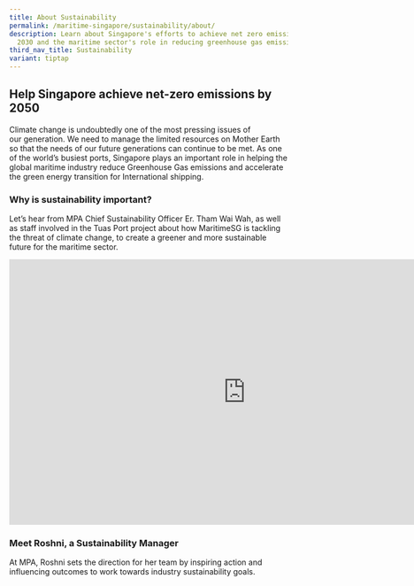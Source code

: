 ```yaml
---
title: About Sustainability
permalink: /maritime-singapore/sustainability/about/
description: Learn about Singapore's efforts to achieve net zero emissions by
  2030 and the maritime sector's role in reducing greenhouse gas emissions.
third_nav_title: Sustainability
variant: tiptap
---
```

<h2>Help Singapore achieve net-zero emissions by 2050</h2>
<p>Climate change is undoubtedly one of the most pressing issues of our&nbsp;generation.
We need to manage the limited resources on Mother Earth so that the needs
of our future generations can continue to be met. As one of the world’s
busiest ports, Singapore plays an important role in helping the global
maritime industry reduce Greenhouse Gas emissions and accelerate the green
energy transition for International shipping.</p>
<h3>Why is sustainability important?</h3>
<p>Let’s hear from MPA&nbsp;Chief Sustainability Officer Er. Tham Wai Wah,
as well as staff involved in the Tuas Port project about how&nbsp;MaritimeSG&nbsp;is
tackling the threat of&nbsp;climate change, to create a greener and more&nbsp;sustainable
future for the&nbsp;maritime&nbsp;sector.</p>
<div class="iframe-wrapper">
<iframe style="border:none;overflow:hidden" height="480" width="854" allowfullscreen="true" frameborder="0" src="https://www.facebook.com/plugins/video.php?height=314&amp;href=https%3A%2F%2Fwww.facebook.com%2FMPA.SG%2Fvideos%2F355910216074315%2F&amp;show_text=false&amp;width=560&amp;t=0"></iframe>
</div>
<h3>Meet Roshni, a Sustainability Manager</h3>
<p>At MPA, Roshni sets the direction for her team by inspiring action and
influencing outcomes to work towards industry sustainability goals.</p>
<p></p>